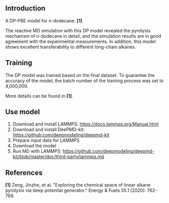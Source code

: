 ## Introduction
A DP-PBE model for n-dodecane. **[1]**

The reactive MD simulation with this DP model revealed the pyrolysis mechanism of n-dodecane in detail, and the simulation results are in good agreement with the experimental measurements. In addition, this model shows excellent transferability to different long-chain alkanes.


## Training
The DP model was trained based on the final dataset. To guarantee the accuracy of the model, the batch number of the training process was set to 4,000,000.

More details can be found in **[1]**.


## Use model
1. Download and install LAMMPS: https://docs.lammps.org/Manual.html
2. Download and install DeePMD-kit: https://github.com/deepmodeling/deepmd-kit
3. Prepare input data for LAMMPS
4. Download the model
5. Run MD with LAMMPS: https://github.com/deepmodeling/deepmd-kit/blob/master/doc/third-party/lammps.md

## References
**[1]** Zeng, Jinzhe, et al. "Exploring the chemical space of linear alkane pyrolysis via deep potential generator." Energy & Fuels 35.1 (2020): 762-769.
